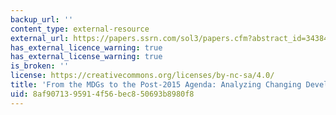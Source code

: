 ```yaml
---
backup_url: ''
content_type: external-resource
external_url: https://papers.ssrn.com/sol3/papers.cfm?abstract_id=3438437
has_external_licence_warning: true
has_external_license_warning: true
is_broken: ''
license: https://creativecommons.org/licenses/by-nc-sa/4.0/
title: 'From the MDGs to the Post-2015 Agenda: Analyzing Changing Development Priorities'
uid: 8af90713-9591-4f56-bec8-50693b8980f8
---
```

